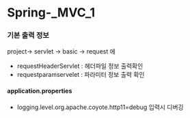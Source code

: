 ﻿# Spring-_MVC_1
 
 ### 기본 출력 정보
 
   project-> servlet -> basic -> request 에

  * requestHeaderServlet : 헤더파일 정보 출력확인
  * requestparamservelet : 파라미터 정보 출력 확인


#### application.properties

* logging.level.org.apache.coyote.http11=debug
입력시 디버깅 
